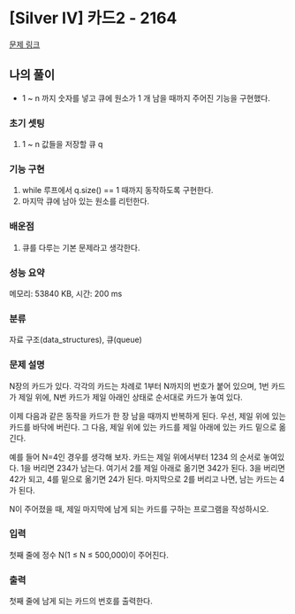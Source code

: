 # [Silver IV] 카드2 - 2164 

[문제 링크](https://www.acmicpc.net/problem/2164) 

## 나의 풀이
<ul>
 <li> 1 ~ n 까지 숫자를 넣고 큐에 원소가 1 개 남을 때까지 주어진 기능을 구현했다. </li>
</ul> 
 
### 초기 셋팅
<ol>
 <li> 1 ~ n 값들을 저장할 큐 q </li>
</ol>

### 기능 구현 
<ol>
	<li> while 루프에서 q.size() == 1 때까지 동작하도록 구현한다. </li>
	<li> 마지막 큐에 남아 있는 원소를 리턴한다. </li>
</ol>
	
### 배운점
<ol>
	<li> 큐를 다루는 기본 문제라고 생각한다.	</li>
</ol>

### 성능 요약

메모리: 53840 KB, 시간: 200 ms

### 분류

자료 구조(data_structures), 큐(queue)

### 문제 설명

<p>N장의 카드가 있다. 각각의 카드는 차례로 1부터 N까지의 번호가 붙어 있으며, 1번 카드가 제일 위에, N번 카드가 제일 아래인 상태로 순서대로 카드가 놓여 있다.</p>

<p>이제 다음과 같은 동작을 카드가 한 장 남을 때까지 반복하게 된다. 우선, 제일 위에 있는 카드를 바닥에 버린다. 그 다음, 제일 위에 있는 카드를 제일 아래에 있는 카드 밑으로 옮긴다.</p>

<p>예를 들어 N=4인 경우를 생각해 보자. 카드는 제일 위에서부터 1234 의 순서로 놓여있다. 1을 버리면 234가 남는다. 여기서 2를 제일 아래로 옮기면 342가 된다. 3을 버리면 42가 되고, 4를 밑으로 옮기면 24가 된다. 마지막으로 2를 버리고 나면, 남는 카드는 4가 된다.</p>

<p>N이 주어졌을 때, 제일 마지막에 남게 되는 카드를 구하는 프로그램을 작성하시오.</p>

### 입력 

 <p>첫째 줄에 정수 N(1 ≤ N ≤ 500,000)이 주어진다.</p>

### 출력 

 <p>첫째 줄에 남게 되는 카드의 번호를 출력한다.</p>

